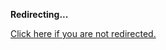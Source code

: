 <!DOCTYPE html>
<html>
<head>
<title>Redirecting...</title>
<link rel="canonical" href="http://mstksg.github.com/inCode/entry/auto-as-category-applicative-arrow-intro-to-machines.md"/>
<meta http-equiv="content-type" content="text/html; charset=utf-8" />
<meta http-equiv="refresh" content="0; url=#{destination_path}" />
</head>
<body>
  <p><strong>Redirecting...</strong></p>
  <p><a href='http://mstksg.github.com/inCode/entry/auto-as-category-applicative-arrow-intro-to-machines.md'>Click here if you are not redirected.</a></p>
  <script>
    document.location.href = "http://mstksg.github.com/inCode/entry/auto-as-category-applicative-arrow-intro-to-machines.md";
  </script>
</body>
</html>
